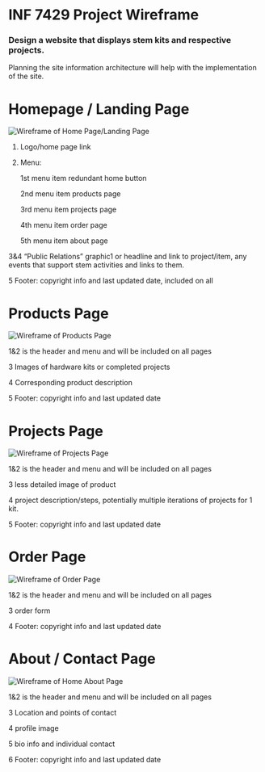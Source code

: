 # INF 7429 Project Wireframe

### Design a website that displays stem kits and respective projects.


Planning the site information architecture will help with the implementation of the site.

# Homepage / Landing Page

![Wireframe of Home Page/Landing Page](wireframes/homepage.PNG)


1)	Logo/home page link
2)	Menu:

      1st menu item redundant home button

      2nd menu item products page

      3rd menu item projects page

      4th menu item order page

      5th menu item about page

  3&4 “Public Relations” graphic1 or headline and link to project/item, any events that support stem activities and links to them.

  5 Footer: copyright info and last updated date, included on all


# Products Page

![Wireframe of Products Page](wireframes/productspage.PNG)


  1&2 is the header and menu and will be included on all pages

  3 Images of hardware kits or completed projects

  4 Corresponding product description

  5 Footer: copyright info and last updated date

# Projects Page

![Wireframe of Projects Page](wireframes/projectspage.PNG)


  1&2 is the header and menu and will be included on all pages

  3 less detailed image of product

  4 project description/steps, potentially multiple iterations of projects for 1 kit.

  5 Footer: copyright info and last updated date

# Order Page

![Wireframe of Order Page](wireframes/orderpage.PNG)


  1&2 is the header and menu and will be included on all pages

  3 order form

  4 Footer: copyright info and last updated date

# About / Contact Page

![Wireframe of Home About Page](wireframes/aboutpage.PNG)


  1&2 is the header and menu and will be included on all pages

  3 Location and points of contact

  4 profile image

  5 bio info and individual contact

  6 Footer: copyright info and last updated date
